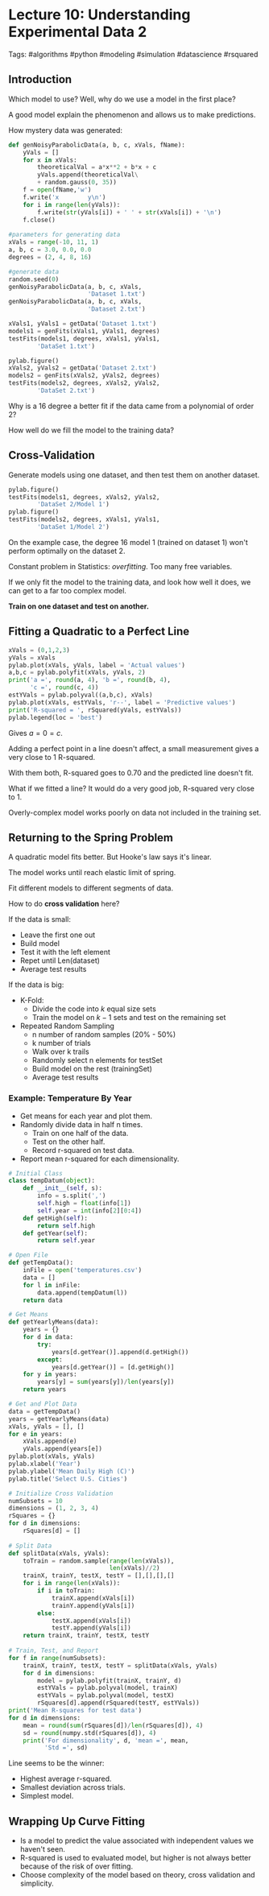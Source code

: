 # Lecture 10: Understanding Experimental Data 2

Tags: #algorithms #python #modeling #simulation #datascience #rsquared

## Introduction

Which model to use? Well, why do we use a model in the first place?

A good model explain the phenomenon and allows us to make predictions.

How mystery data was generated:

```python
def genNoisyParabolicData(a, b, c, xVals, fName):
    yVals = []
    for x in xVals:
        theoreticalVal = a*x**2 + b*x + c
        yVals.append(theoreticalVal\
        + random.gauss(0, 35))
    f = open(fName,'w')
    f.write('x        y\n')
    for i in range(len(yVals)):
        f.write(str(yVals[i]) + ' ' + str(xVals[i]) + '\n')
    f.close()
    
#parameters for generating data
xVals = range(-10, 11, 1)
a, b, c = 3.0, 0.0, 0.0
degrees = (2, 4, 8, 16)

#generate data
random.seed(0)
genNoisyParabolicData(a, b, c, xVals,
                      'Dataset 1.txt')
genNoisyParabolicData(a, b, c, xVals,
                      'Dataset 2.txt')

xVals1, yVals1 = getData('Dataset 1.txt')
models1 = genFits(xVals1, yVals1, degrees)
testFits(models1, degrees, xVals1, yVals1,
        'DataSet 1.txt')

pylab.figure()
xVals2, yVals2 = getData('Dataset 2.txt')
models2 = genFits(xVals2, yVals2, degrees)
testFits(models2, degrees, xVals2, yVals2,
        'DataSet 2.txt')
```

Why is a 16 degree a better fit if the data came from a polynomial of order 2?

How well do we fill the model to the training data?

## Cross-Validation

Generate models using one dataset, and then test them on another dataset.

```python
pylab.figure()
testFits(models1, degrees, xVals2, yVals2,
        'DataSet 2/Model 1')
pylab.figure()
testFits(models2, degrees, xVals1, yVals1,
        'DataSet 1/Model 2')
```

On the example case, the degree 16 model 1 (trained on dataset 1) won't perform optimally on the dataset 2.

Constant problem in Statistics: *overfitting*. Too many free variables.

If we only fit the model to the training data, and look how well it does, we can get to a far too complex model. 

**Train on one dataset and test on another.**

## Fitting a Quadratic to a Perfect Line

```python
xVals = (0,1,2,3)
yVals = xVals
pylab.plot(xVals, yVals, label = 'Actual values')
a,b,c = pylab.polyfit(xVals, yVals, 2)
print('a =', round(a, 4), 'b =', round(b, 4),
      'c =', round(c, 4))
estYVals = pylab.polyval((a,b,c), xVals)
pylab.plot(xVals, estYVals, 'r--', label = 'Predictive values')
print('R-squared = ', rSquared(yVals, estYVals))
pylab.legend(loc = 'best')
```

Gives $a=0=c$.

Adding a perfect point in a line doesn't affect, a small measurement gives a very close to 1 R-squared.

With them both, R-squared goes to 0.70 and the predicted line doesn't fit.

What if we fitted a line? It would do a very good job, R-squared very close to 1.

Overly-complex model works poorly on data not included in the training set.

## Returning to the Spring Problem

A quadratic model fits better. But Hooke's law says it's linear.

The model works until reach elastic limit of spring.

Fit different models to different segments of data.

How to do **cross validation** here?

If the data is small:

- Leave the first one out
- Build model
- Test it with the left element
- Repet until Len(dataset)
- Average test results

If the data is big:

- K-Fold:
  - Divide the code into $k$ equal size sets
  - Train the model on $k-1$ sets and test on the remaining set
- Repeated Random Sampling
  - n number of random samples (20% - 50%)
  - k number of trials
  - Walk over k trails
  - Randomly select n elements for testSet
  - Build model on the rest (trainingSet)
  - Average test results

### Example: Temperature By Year

- Get means for each year and plot them.
- Randomly divide data in half n times.
  - Train on one half of the data.
  - Test on the other half.
  - Record r-squared on test data.
- Report mean r-squared for each dimensionality.

```python
# Initial Class
class tempDatum(object):
    def __init__(self, s):
        info = s.split(',')
        self.high = float(info[1])
        self.year = int(info[2][0:4])
    def getHigh(self):
        return self.high
    def getYear(self):
        return self.year

# Open File    
def getTempData():
    inFile = open('temperatures.csv')
    data = []
    for l in inFile:
        data.append(tempDatum(l))
    return data

# Get Means    
def getYearlyMeans(data):
    years = {}
    for d in data:
        try:
            years[d.getYear()].append(d.getHigh())
        except:
            years[d.getYear()] = [d.getHigh()]
    for y in years:
        years[y] = sum(years[y])/len(years[y])
    return years

# Get and Plot Data
data = getTempData()
years = getYearlyMeans(data)
xVals, yVals = [], []
for e in years:
    xVals.append(e)
    yVals.append(years[e])
pylab.plot(xVals, yVals)
pylab.xlabel('Year')
pylab.ylabel('Mean Daily High (C)')
pylab.title('Select U.S. Cities')

# Initialize Cross Validation
numSubsets = 10
dimensions = (1, 2, 3, 4)
rSquares = {}
for d in dimensions:
    rSquares[d] = []
    
# Split Data
def splitData(xVals, yVals):
    toTrain = random.sample(range(len(xVals)),
                            len(xVals)//2)
    trainX, trainY, testX, testY = [],[],[],[]
    for i in range(len(xVals)):
        if i in toTrain:
            trainX.append(xVals[i])
            trainY.append(yVals[i])
        else:
            testX.append(xVals[i])
            testY.append(yVals[i])
    return trainX, trainY, testX, testY
  
# Train, Test, and Report
for f in range(numSubsets):
    trainX, trainY, testX, testY = splitData(xVals, yVals)
    for d in dimensions:
        model = pylab.polyfit(trainX, trainY, d)
        estYVals = pylab.polyval(model, trainX)
        estYVals = pylab.polyval(model, testX)
        rSquares[d].append(rSquared(testY, estYVals))
print('Mean R-squares for test data')
for d in dimensions:
    mean = round(sum(rSquares[d])/len(rSquares[d]), 4)
    sd = round(numpy.std(rSquares[d]), 4)
    print('For dimensionality', d, 'mean =', mean,
          'Std =', sd)
```

Line seems to be the winner:

- Highest average r-squared.
- Smallest deviation across trials.
- Simplest model.

## Wrapping Up Curve Fitting

- Is a model to predict the value associated with independent values we haven't seen.
- R-squared is used to evaluated model, but higher is not always better because of the risk of over fitting.
- Choose complexity of the model based on theory, cross validation and simplicity.

